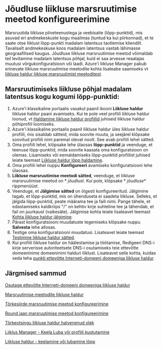 <properties
   pageTitle="Jõudluse liikluse marsruutimise meetod konfigureerimine | Microsoft Azure'i"
   description="See artikkel aitab teil konfigureerida jõudluse liikluse marsruutimise meetod liikluse haldur"
   services="traffic-manager"
   documentationCenter=""
   authors="sdwheeler"
   manager="carmonm"
   editor="tysonn" />
<tags
   ms.service="traffic-manager"
   ms.devlang="na"
   ms.topic="article"
   ms.tgt_pltfrm="na"
   ms.workload="infrastructure-services"
   ms.date="10/18/2016"
   ms.author="sewhee" />
<!-- repub for nofollow -->

# <a name="configure-performance-traffic-routing-method"></a>Jõudluse liikluse marsruutimise meetod konfigureerimine

Marsruutida liikluse pilveteenustega ja veebisaite (lõpp-punktid), mis asuvad eri andmekeskuste kogu maailmas (tuntud ka kui piirkonnad), et te saate otse liiklust lõpp-punkti madalam latentsus taotlemise kliendilt. Tavaliselt andmekeskuse koos madalam latentsus vastab lähimasse geograafilised kaugus. Jõudluse liikluse marsruutimise meetod võimaldab teil levitamine madalam latentsus põhjal, kuid ei saa arvesse reaalajas muutusi võrgukonfiguratsioon või laadi. Azure'i liikluse Manager pakub erinevate liikluse marsruutimise meetodite kohta lisateabe saamiseks vt [liikluse haldur liikluse marsruutimist meetoditest](traffic-manager-routing-methods.md).

## <a name="route-traffic-based-on-lowest-latency-across-a-set-of-endpoints"></a>Marsruutimiseks liikluse põhjal madalam latentsus kogu kogumi lõpp-punktid:

1. Azure'i klassikaline portaalis vasakul paanil ikooni **Liikluse haldur** liikluse haldur paani avamiseks. Kui te pole veel profiili liikluse haldur loonud, vt [Haldamine liikluse haldur profiilid](traffic-manager-manage-profiles.md) juhiseid liikluse haldur põhiprofiil loomiseks.
2. Azure'i klassikaline portaalis paanil liikluse haldur üles liikluse haldur profiili, mis sisaldab sätteid, mida soovite muuta, ja seejärel klõpsake soovitud profiili nimi paremal olevat noolt. See avab profiili lehel sätted.
3. Oma profiili lehel, klõpsake lehe ülaosas **lõpp-punktid** ja veenduge, et teenuse lõpp-punktid, mida soovite kaasata oma konfiguratsioon on olemas. Lisamiseks või eemaldamiseks lõpp-punktid profiilist juhised leiate teemast [Liikluse haldur lõpp haldamine](traffic-manager-endpoints.md).
4. Oma profiili lehel nuppu **Konfigureeri** avamiseks konfiguratsiooni lehe ülaosas.
5. **Liikluse marsruutimise meetodi sätted**, veenduge, et liikluse marsruutimise meetod on * *jõudlust*. Kui pole, klõpsake * *jõudluse** rippmenüüst.
6. Veenduge, et **Jälgimise sätted** on õigesti konfigureeritud. Jälgimine tagab, et lõpp-punktid, mis on ühenduseta ei saadeta liikluse. Selleks, et jälgida lõpp-punktid, peate määrama tee ja faili nimi. Pange tähele, et edastamiseks kaldkriips "/" on kehtiv kirje suhteline tee ja tähendab, et fail on juurkaust (vaikesäte). Jälgimise kohta leiate lisateavet teemast [Kohta liikluse haldur jälgimine](traffic-manager-monitoring.md).
7. Pärast konfiguratsiooni muudatuste tegemiseks klõpsake nuppu **Salvesta** lehe allosas.
8. Testige oma konfiguratsiooni muudatusi. Lisateavet leiate teemast [Testimine liikluse haldur sätted](traffic-manager-testing-settings.md).
9. Kui profiili liikluse haldur on häälestamise ja töötamise, Redigeeri DNS-i kirje serverisse autoriteetsete DNS-i osutamiseks teie ettevõtte domeeninime domeeninimi halduri liiklust. Lisateavet selle kohta, kuidas seda teha [punkti ettevõtte Interneti-domeeni domeeniga liikluse haldur](traffic-manager-point-internet-domain.md).

## <a name="next-steps"></a>Järgmised sammud


[Osutage ettevõtte Interneti-domeeni domeeniga liikluse haldur](traffic-manager-point-internet-domain.md)

[Marsruutimise meetodite liikluse haldur](traffic-manager-routing-methods.md)

[Tõrkesiirde marsruutimise meetod konfigureerimine](traffic-manager-configure-failover-routing-method.md)

[Round jaan marsruutimise meetod konfigureerimine](traffic-manager-configure-round-robin-routing-method.md)

[Tõrkeotsingu liikluse haldur halvenenud olek](traffic-manager-troubleshooting-degraded.md)

[Liiklus Manager - Keela Luba või profiili kustutamine](disable-enable-or-delete-a-profile.md)

[Liikluse haldur - keelamine või lubamine lõpp](disable-or-enable-an-endpoint.md)


